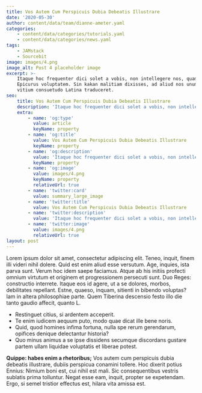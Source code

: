 ```yaml
---
title: Vos Autem Cum Perspicuis Dubia Debeatis Illustrare
date: '2020-05-30'
author: content/data/team/dianne-ameter.yaml
categories:
    - content/data/categories/tutorials.yaml
    - content/data/categories/news.yaml
tags:
    - JAMstack
    - Sourcebit
image: images/4.png
image_alt: Post 4 placeholder image
excerpt: >-
    Itaque hoc frequenter dici solet a vobis, non intellegere nos, quam dicat
    Epicurus voluptatem. Sin kakan malitiam dixisses, ad aliud nos unum certum
    vitium consuetudo Latina traduceret.
seo:
    title: Vos Autem Cum Perspicuis Dubia Debeatis Illustrare
    description: 'Itaque hoc frequenter dici solet a vobis, non intellegere nos'
    extra:
        - name: 'og:type'
          value: article
          keyName: property
        - name: 'og:title'
          value: Vos Autem Cum Perspicuis Dubia Debeatis Illustrare
          keyName: property
        - name: 'og:description'
          value: 'Itaque hoc frequenter dici solet a vobis, non intellegere nos'
          keyName: property
        - name: 'og:image'
          value: images/4.png
          keyName: property
          relativeUrl: true
        - name: 'twitter:card'
          value: summary_large_image
        - name: 'twitter:title'
          value: Vos Autem Cum Perspicuis Dubia Debeatis Illustrare
        - name: 'twitter:description'
          value: 'Itaque hoc frequenter dici solet a vobis, non intellegere nos'
        - name: 'twitter:image'
          value: images/4.png
          relativeUrl: true
layout: post
---
```


Lorem ipsum dolor sit amet, consectetur adipiscing elit. Teneo, inquit, finem illi videri nihil dolere. Quid est enim aliud esse versutum. Age, inquies, ista parva sunt. Verum hoc idem saepe faciamus. Atque ab his initiis profecti omnium virtutum et originem et progressionem persecuti sunt. Duo Reges: constructio interrete. Itaque eos id agere, ut a se dolores, morbos, debilitates repellant. Estne, quaeso, inquam, sitienti in bibendo voluptas? Iam in altera philosophiae parte. Quem Tiberina descensio festo illo die tanto gaudio affecit, quanto L.

-   Restinguet citius, si ardentem acceperit.
-   Te enim iudicem aequum puto, modo quae dicat ille bene noris.
-   Quid, quod homines infima fortuna, nulla spe rerum gerendarum, opifices denique delectantur historia?
-   Quo minus animus a se ipse dissidens secumque discordans gustare partem ullam liquidae voluptatis et liberae potest.

**Quippe: habes enim a rhetoribus;** Vos autem cum perspicuis dubia debeatis illustrare, dubiis perspicua conamini tollere. Hoc dixerit potius Ennius: Nimium boni est, cui nihil est mali. Sic consequentibus vestris sublatis prima tolluntur. Negat esse eam, inquit, propter se expetendam. Ergo, si semel tristior effectus est, hilara vita amissa est.
